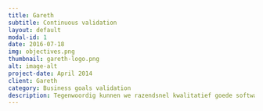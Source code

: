 ```yaml
---
title: Gareth
subtitle: Continuous validation
layout: default
modal-id: 1
date: 2016-07-18
img: objectives.png
thumbnail: gareth-logo.png
alt: image-alt
project-date: April 2014
client: Gareth
category: Business goals validation
description: Tegenwoordig kunnen we razendsnel kwalitatief goede software maken en leveren. Op dat gebied zit zeker een groot deel van onze passie. Maar juist de post-deployment fase baart ons zorgen. Hoe weten we nou zeker dat we het juiste hebben gebouwd? Met Gareth meet je of de software die geleverd wordt daadwerkelijk de impact heeft die de business nodig heeft. Meer informatie over Gareth vindt u op:<a href="http://getgareth.io/" target="_blank"> getGareth</a>
---
```

